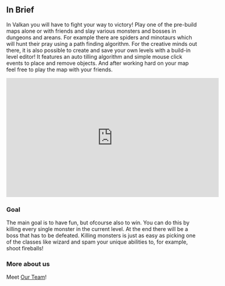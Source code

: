 ## In Brief

In Valkan you will have to fight your way to victory! Play one of the pre-build maps alone or with friends and slay various monsters and bosses in dungeons and areans. For example there are spiders and minotaurs which will hunt their pray using a path finding algorithm. For the creative minds out there, it is also possible to create and save your own levels with a build-in level editor! It features an auto tilling algorithm and simple mouse click events to place and remove objects. And after working hard on your map feel free to play the map with your friends.


<iframe src="https://www.youtube.com/embed/9ziuLmKNbRI?rel=0&amp;autoplay=1&mute=0" width="560" height="315" frameborder="0" allowfullscreen></iframe>

### Goal
The main goal is to have fun, but ofcourse also to win. You can do this by killing every single monster in the current level. At the end there will be a boss that has to be defeated. Killing monsters is just as easy as picking one of the classes like wizard and spam your unique abilities to, for example, shoot fireballs!

### More about us
Meet [Our Team](./team.html)!



